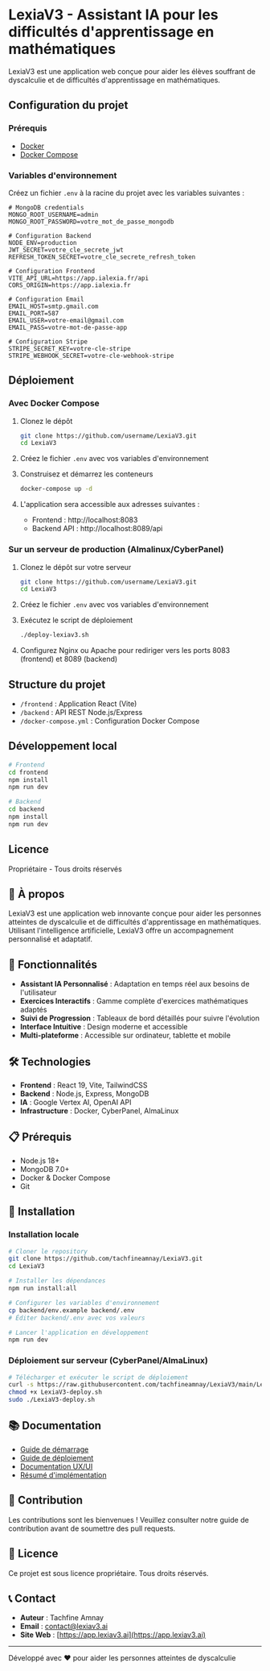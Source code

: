 # LexiaV3 - Assistant IA pour les difficultés d'apprentissage en mathématiques

LexiaV3 est une application web conçue pour aider les élèves souffrant de dyscalculie et de difficultés d'apprentissage en mathématiques.

## Configuration du projet

### Prérequis
- [Docker](https://docs.docker.com/get-docker/)
- [Docker Compose](https://docs.docker.com/compose/install/)

### Variables d'environnement

Créez un fichier `.env` à la racine du projet avec les variables suivantes :

```env
# MongoDB credentials
MONGO_ROOT_USERNAME=admin
MONGO_ROOT_PASSWORD=votre_mot_de_passe_mongodb

# Configuration Backend
NODE_ENV=production
JWT_SECRET=votre_cle_secrete_jwt
REFRESH_TOKEN_SECRET=votre_cle_secrete_refresh_token

# Configuration Frontend
VITE_API_URL=https://app.ialexia.fr/api
CORS_ORIGIN=https://app.ialexia.fr

# Configuration Email
EMAIL_HOST=smtp.gmail.com
EMAIL_PORT=587
EMAIL_USER=votre-email@gmail.com
EMAIL_PASS=votre-mot-de-passe-app

# Configuration Stripe
STRIPE_SECRET_KEY=votre-cle-stripe
STRIPE_WEBHOOK_SECRET=votre-cle-webhook-stripe
```

## Déploiement

### Avec Docker Compose

1. Clonez le dépôt
   ```bash
   git clone https://github.com/username/LexiaV3.git
   cd LexiaV3
   ```

2. Créez le fichier `.env` avec vos variables d'environnement

3. Construisez et démarrez les conteneurs
   ```bash
   docker-compose up -d
   ```

4. L'application sera accessible aux adresses suivantes :
   - Frontend : http://localhost:8083
   - Backend API : http://localhost:8089/api

### Sur un serveur de production (Almalinux/CyberPanel)

1. Clonez le dépôt sur votre serveur
   ```bash
   git clone https://github.com/username/LexiaV3.git
   cd LexiaV3
   ```

2. Créez le fichier `.env` avec vos variables d'environnement

3. Exécutez le script de déploiement
   ```bash
   ./deploy-lexiav3.sh
   ```

4. Configurez Nginx ou Apache pour rediriger vers les ports 8083 (frontend) et 8089 (backend)

## Structure du projet

- `/frontend` : Application React (Vite)
- `/backend` : API REST Node.js/Express
- `/docker-compose.yml` : Configuration Docker Compose

## Développement local

```bash
# Frontend
cd frontend
npm install
npm run dev

# Backend
cd backend
npm install
npm run dev
```

## Licence

Propriétaire - Tous droits réservés

## 🎯 À propos

LexiaV3 est une application web innovante conçue pour aider les personnes atteintes de dyscalculie et de difficultés d'apprentissage en mathématiques. Utilisant l'intelligence artificielle, LexiaV3 offre un accompagnement personnalisé et adaptatif.

## 🚀 Fonctionnalités

- **Assistant IA Personnalisé** : Adaptation en temps réel aux besoins de l'utilisateur
- **Exercices Interactifs** : Gamme complète d'exercices mathématiques adaptés
- **Suivi de Progression** : Tableaux de bord détaillés pour suivre l'évolution
- **Interface Intuitive** : Design moderne et accessible
- **Multi-plateforme** : Accessible sur ordinateur, tablette et mobile

## 🛠️ Technologies

- **Frontend** : React 19, Vite, TailwindCSS
- **Backend** : Node.js, Express, MongoDB
- **IA** : Google Vertex AI, OpenAI API
- **Infrastructure** : Docker, CyberPanel, AlmaLinux

## 📋 Prérequis

- Node.js 18+
- MongoDB 7.0+
- Docker & Docker Compose
- Git

## 🔧 Installation

### Installation locale

```bash
# Cloner le repository
git clone https://github.com/tachfineamnay/LexiaV3.git
cd LexiaV3

# Installer les dépendances
npm run install:all

# Configurer les variables d'environnement
cp backend/env.example backend/.env
# Éditer backend/.env avec vos valeurs

# Lancer l'application en développement
npm run dev
```

### Déploiement sur serveur (CyberPanel/AlmaLinux)

```bash
# Télécharger et exécuter le script de déploiement
curl -s https://raw.githubusercontent.com/tachfineamnay/LexiaV3/main/LexiaV3-deploy.sh -o LexiaV3-deploy.sh
chmod +x LexiaV3-deploy.sh
sudo ./LexiaV3-deploy.sh
```

## 📚 Documentation

- [Guide de démarrage](./LexiaV3-GETTING_STARTED.md)
- [Guide de déploiement](./LexiaV3-DEPLOYMENT.md)
- [Documentation UX/UI](./LexiaV3-UX_DESIGN.md)
- [Résumé d'implémentation](./LexiaV3-IMPLEMENTATION_SUMMARY.md)

## 🤝 Contribution

Les contributions sont les bienvenues ! Veuillez consulter notre guide de contribution avant de soumettre des pull requests.

## 📄 Licence

Ce projet est sous licence propriétaire. Tous droits réservés.

## 📞 Contact

- **Auteur** : Tachfine Amnay
- **Email** : contact@lexiav3.ai
- **Site Web** : [https://app.lexiav3.ai](https://app.lexiav3.ai)

---

Développé avec ❤️ pour aider les personnes atteintes de dyscalculie 